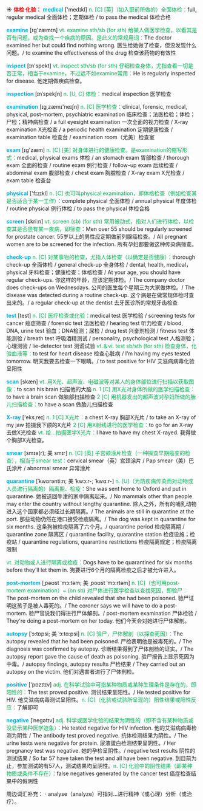 ☀ <font color="red">**体检 化验：**</font>
<font color="sky blue">**medical**</font> ['medɪkl] 
<font color="#00b050">n. [C] [英]（如入职前所做的）全面体检：</font>full, regular medical 全面体检；定期体检 / to pass the medical 体检合格

<font color="sky blue">**examine**</font> [ɪɡ'zæmɪn] 
<font color="#00b050">vt. examine sth/sb (for sth) 给某人做医学检查，以看其是否有问题，或为查找一个疾病的原因。是此义的常规用词：</font>The doctor examined her but could find nothing wrong. 医生给她做了检查，但没发现什么问题。/ to examine the effectiveness of the drug 检查该药物的有效性

<font color="sky blue">**inspect**</font> [ɪn'spekt] 
<font color="#00b050">vt. inspect sth/sb (for sth) 仔细检查身体，尤指查看一切是否正常，相当于examine，不过远不如examine常用：</font>He is regularly inspected for disease. 他定期做疾病检查。
           
<font color="sky blue">**inspection**</font> [ɪnˈspekʃn]
<font color="#00b050">n. [U, C] 体检：</font>medical inspection 医学检查

<font color="sky blue">**examination**</font> [ɪɡ͵zæmɪ'neɪʃn] 
<font color="#00b050">n. [C] 医学检查：</font>clinical, forensic, medical, physical, post-mortem, psychiatric examination 临床检查；法医检验；体检；尸检；精神病检查 / a full eyesight examination 一次全面的视力检查 / X-ray examination X光检查 / a periodic health examination 定期健康检查 / examination table 检查台 / examination room（尤美）检查室

<font color="sky blue">**exam**</font> [ɪɡ'zæm] 
<font color="#00b050">n. [C] [美] 对身体进行的健康检查。是examination的缩写形式：</font>medical, physical exams 体检 / an stomach exam 胃部检查 / thorough exam 全面的检查 / routine exam 例行检查 / follow-up exam 后续检查 / abdominal exam 腹部检查 / chest exam 胸腔检查 / X-ray exam X光检查 / exam table 检查台

<font color="sky blue">**physical**</font> ['fɪzɪkl] 
<font color="#00b050">n. [C] 也可叫physical examination，即体格检查（例如检查其是否适合于某一工作）：</font>complete physical 全面体检 / annual physical 年度体检 / routine physical 例行体检 / to pass the physical 体检合格

<font color="sky blue">**screen**</font> [skri:n] 
<font color="#00b050">vt. screen (sb) (for sth) 常用被动式，指对人们进行体检，以检查其是否患有某一疾病，即筛查：</font>Men over 55 should be regularly screened for prostate cancer. 55岁以上的男性应定期做前列腺癌检查。/ All pregnant women are to be screened for the infection. 所有孕妇都要做这种传染病筛查。
           
<font color="sky blue">**check-up**</font>
<font color="#00b050">n. [C] 对某事物的检查，尤指人体检查（以确定是否健康）：</font>thorough check-up 全面体检 / general check-up 全身体检 / dental, health, medical，physical 牙科检查；健康检查；体格检查 / At your age, you should have regular check-ups. 你这样的年龄，应该定期体检。/ The company doctor does check-ups on Wednesdays. 公司的医生每个星期三为大家做体检。/ The disease was detected during a routine check-up. 这个病是在做常规体检时查出来的。/ a regular check-up at the dentist 去牙医诊所的常规牙齿检查

<font color="sky blue">**test**</font> [test] 
<font color="#00b050">n. [C] 医疗检查或化验：</font>medical test 医学检验 / screening tests for cancer 癌症筛查 / forensic test 法医检验 / hearing test 听力检查 / blood, DNA, urine test 验血；DNA检测；尿检 / drug test 兴奋剂检测 / fitness test 体能测验 / breath test 呼吸酒精测试 / personality, psychological test 人格测验；心理测验 / lie-detector test 测谎试验 <font color="#00b050">vt.＆vi. test sb/sth (for sth) 检查身体，化验血液等：</font>to test for heart disease 检查心脏病 / I’m having my eyes tested tomorrow. 明天我要去检查一下眼睛。/ to test positive for HIV 艾滋病病毒化验呈阳性 

<font color="sky blue">**scan**</font> [skæn] 
<font color="#00b050">vt. 用X光、超声波、电磁波等对某人的身体部位进行扫描以获取图像：</font>to scan his brain 扫描他的大脑 <font color="#00b050">n. 1 [C] 用X光对身体所做的医学扫描检查：</font>to have a brain scan 做脑部扫描检查 <font color="#00b050">2 [C] 用机器发出的超声波对孕妇所做的胎儿扫描检查：</font>to have a scan 做胎儿扫描检查

<font color="sky blue">**X-ray**</font> ['eks͵reɪ] 
<font color="#00b050">n. 1 [C] X光片：</font>a chest X-ray 胸部X光片 / to take an X-ray of my jaw 拍摄我下颌的X光片 <font color="#00b050">2 [C] 用X射线进行的医学检查：</font>to go for an X-ray 去做X光检查 <font color="#00b050">vt. 给…拍摄医学X光片：</font>I have to have my chest X-rayed. 我得做个胸部X光检查。
           
<font color="sky blue">**smear**</font> [smɪə(r); 美 smɪr]
<font color="#00b050">n. [C] [英] 子宫颈涂片检查（一种探查早期癌变的检查），相当于smear test：</font>cervical smear（英）宫颈涂片 / Pap smear（美）巴氏涂片 / abnormal smear 异常涂片

<font color="sky blue">**quarantine**</font> [ˈkwɒrənti:n; 美 ˈkwɔ:r-; ˈkwɑ:r-]
<font color="#00b050">n. [U]（为防疾病传染而对动物或人员进行隔离的）隔离期、检疫：</font>She was sent home to Oxford and put in quarantine. 她被送回牛津的家中隔离起来。/ No mammals other than people may enter the country without lengthy quarantine. 除人之外，所有的哺乳动物进入这个国家都必须经过长期隔离。/ The animals are still in quarantine at the port. 那些动物仍然在港口接受检疫隔离。/ The dog was kept in quarantine for six months. 这条狗被检疫隔离了六个月。/ quarantine period 检疫隔离期 / quarantine zone 隔离区 / quarantine facility, quarantine station 检疫设施；检疫站 / quarantine regulations, quarantine restrictions 检疫隔离规定；检疫隔离限制

<font color="#00b050">vt. 对动物或人进行隔离或检疫：</font>Dogs have to be quarantined for six months before they'll let them in. 狗要进行6个月的隔离检疫之后才被允许进入。

<font color="sky blue">**post-mortem**</font> [ˌpəʊst ˈmɔ:təm; 美 ˌpoʊst ˈmɔ:rtəm]
<font color="#00b050">n. [C]（也可用post-mortem examination）~ (on sb) 对尸体进行医学检查以查找死因，即验尸：</font>The post-mortem on the child revealed that she had been poisoned. 验尸证明这孩子是被人毒死的。/ The coroner says we will have to do a post-mortem. 验尸官说我们得进行尸体解剖。/ post-mortem examination 尸体检验 / They're doing a post-mortem on her today. 他们今天会对她进行尸体解剖。
           
<font color="sky blue">**autopsy**</font> [ˈɔ:tɒpsi; 美 ˈɔ:tɑ:psi]
<font color="#00b050">n. [C] 验尸，尸体解剖（以探查死因）：</font>The autopsy revealed that he had been poisoned. 尸检表明他是被毒死的。/ The diagnosis was confirmed by autopsy. 诊断结果得到了尸体剖检的证实。/ The autopsy report gave the cause of death as poisoning. 验尸报告上显示死因为中毒。/ autopsy findings, autopsy results 尸检结果 / They carried out an autopsy on the victim. 他们对遇害者进行了尸体剖检。

<font color="sky blue">**positive**</font> ['pɒzɪtɪv] 
<font color="#00b050">adj. 在科学试验中可指某种物质或某种生理条件是存在的，即阳性的：</font>The test proved positive. 测试结果呈阳性。/ He tested positive for HIV. 他艾滋病病毒测试呈阳性。<font color="#00b050">n. [C]（化验或试验所呈现的）阳性结果或阳性反应：</font>了解即可
           
<font color="sky blue">**negative**</font> [ˈnegətɪv]
<font color="#00b050">adj. 科学或医学化验的结果为阴性的（即不含有某种物质或没显示某种医学迹象）：</font>He tested negative for HIV infection. 他的艾滋病病毒检测为阴性 / The antibody test proved negative. 抗体检测结果为阴性。/ The urine tests were negative for protein. 尿液蛋白检测结果呈阴性。/ Her pregnancy test was negative. 她的孕检呈阴性。/ negative test results 阴性的测试结果 / So far 57 have taken the test and all have been negative. 到目前为止，参加测试的有57人，测试结果均呈阴性。<font color="#00b050">n. [C] 化验中的阴性结果（即某种物质或条件不存在）：</font>false negatives generated by the cancer test 癌症检查结果中的假阴性

周边词汇补充：
· analyse（analyze）可指对…进行精神（或心理）分析（或治疗）。
